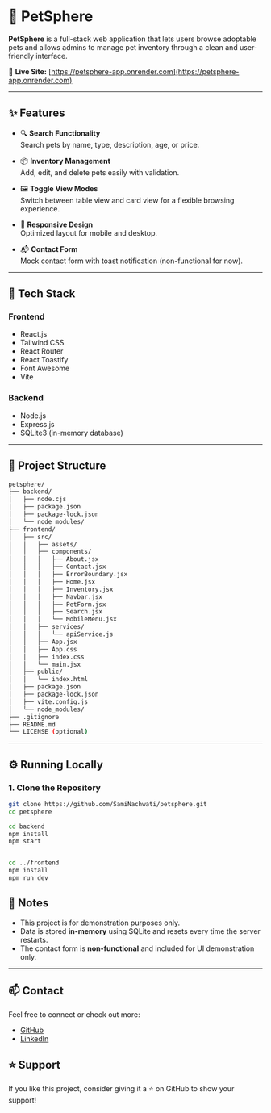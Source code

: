 # 🐾 PetSphere

**PetSphere** is a full-stack web application that lets users browse adoptable pets and allows admins to manage pet inventory through a clean and user-friendly interface.

🔗 **Live Site:** [https://petsphere-app.onrender.com](https://petsphere-app.onrender.com)

---

## ✨ Features

- 🔍 **Search Functionality**  
  Search pets by name, type, description, age, or price.

- 📦 **Inventory Management**  
  Add, edit, and delete pets easily with validation.

- 🖼️ **Toggle View Modes**  
  Switch between table view and card view for a flexible browsing experience.

- 📱 **Responsive Design**  
  Optimized layout for mobile and desktop.

- 📬 **Contact Form**  
  Mock contact form with toast notification (non-functional for now).

---

## 🧱 Tech Stack

### Frontend
- React.js
- Tailwind CSS
- React Router
- React Toastify
- Font Awesome
- Vite

### Backend
- Node.js
- Express.js
- SQLite3 (in-memory database)

---

## 📁 Project Structure

```bash
petsphere/
├── backend/
│   ├── node.cjs
│   ├── package.json
│   ├── package-lock.json
│   └── node_modules/
├── frontend/
│   ├── src/
│   │   ├── assets/
│   │   ├── components/
│   │   │   ├── About.jsx
│   │   │   ├── Contact.jsx
│   │   │   ├── ErrorBoundary.jsx
│   │   │   ├── Home.jsx
│   │   │   ├── Inventory.jsx
│   │   │   ├── Navbar.jsx
│   │   │   ├── PetForm.jsx
│   │   │   ├── Search.jsx
│   │   │   └── MobileMenu.jsx
│   │   ├── services/
│   │   │   └── apiService.js
│   │   ├── App.jsx
│   │   ├── App.css
│   │   ├── index.css
│   │   └── main.jsx
│   ├── public/
│   │   └── index.html
│   ├── package.json
│   ├── package-lock.json
│   ├── vite.config.js
│   └── node_modules/
├── .gitignore
├── README.md
└── LICENSE (optional)
```

---
## ⚙️ Running Locally

### 1. Clone the Repository

```bash
git clone https://github.com/SamiNachwati/petsphere.git
cd petsphere

cd backend
npm install
npm start


cd ../frontend
npm install
npm run dev

```

## 🧾 Notes

- This project is for demonstration purposes only.
- Data is stored **in-memory** using SQLite and resets every time the server restarts.
- The contact form is **non-functional** and included for UI demonstration only.

---

## 📫 Contact

Feel free to connect or check out more:

- [GitHub](https://github.com/SamiNachwati)
- [LinkedIn](https://www.linkedin.com/in/sami-nachwati-519288264/)



## ⭐️ Support

If you like this project, consider giving it a ⭐️ on GitHub to show your support!
